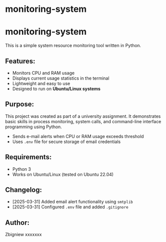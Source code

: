 # monitoring-system
# monitoring-system

This is a simple system resource monitoring tool written in Python.

## Features:
- Monitors CPU and RAM usage
- Displays current usage statistics in the terminal
- Lightweight and easy to use
- Designed to run on **Ubuntu/Linux systems**

## Purpose:
This project was created as part of a university assignment. It demonstrates basic skills in process monitoring, system calls, and command-line interface programming using Python.
- Sends e-mail alerts when CPU or RAM usage exceeds threshold
- Uses `.env` file for secure storage of email credentials

## Requirements:
- Python 3
- Works on Ubuntu/Linux (tested on Ubuntu 22.04)

## Changelog:

- [2025-03-31] Added email alert functionality using `smtplib`
- [2025-03-31] Configured `.env` file and added `.gitignore`

## Author:
Zbigniew xxxxxxx 

